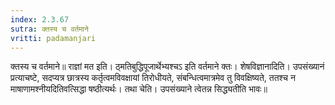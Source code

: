 ```yaml
---
index: 2.3.67
sutra: क्तस्य च वर्तमाने
vritti: padamanjari
---
```


 क्तस्य च वर्तमाने॥ राज्ञां मत इति। ठ्मतिबुद्धिपूजार्थेभ्यश्चऽ इति वर्तमाने क्तः। शेषविज्ञानादिति। उपसंख्यानं प्रत्याचष्टे, सदप्यत्र छात्रस्य कर्तृत्वमविवक्षायां तिरोधीयते, संबन्धित्वमात्रमेव तु विवक्षिष्यते, ततश्च न माषाणामश्नीयदितिवत्सिद्धा षष्ठीत्यर्थः। तथा चेति। उपसंख्याने त्वेतन्न सिद्ध्यतीति भावः॥